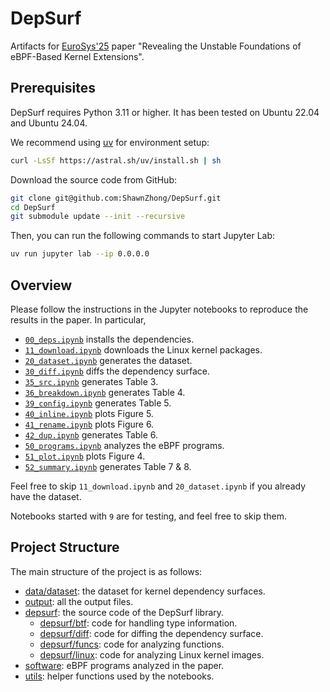 DepSurf
===


Artifacts for [EuroSys'25](https://2025.eurosys.org/) paper "Revealing the Unstable Foundations of eBPF-Based Kernel Extensions".

## Prerequisites

DepSurf requires Python 3.11 or higher. It has been tested on Ubuntu 22.04 and Ubuntu 24.04.

We recommend using [uv](https://astral.sh/uv/) for environment setup: 

```sh
curl -LsSf https://astral.sh/uv/install.sh | sh
```

Download the source code from GitHub:

```sh
git clone git@github.com:ShawnZhong/DepSurf.git
cd DepSurf
git submodule update --init --recursive
```

Then, you can run the following commands to start Jupyter Lab:

```sh
uv run jupyter lab --ip 0.0.0.0
```

## Overview

Please follow the instructions in the Jupyter notebooks to reproduce the results in the paper. In particular,

- [`00_deps.ipynb`](./00_deps.ipynb) installs the dependencies.
- [`11_download.ipynb`](./11_download.ipynb) downloads the Linux kernel packages. 
- [`20_dataset.ipynb`](./20_dataset.ipynb) generates the dataset. 
- [`30_diff.ipynb`](./30_diff.ipynb) diffs the dependency surface.
- [`35_src.ipynb`](./35_src.ipynb) generates Table 3. 
- [`36_breakdown.ipynb`](./36_breakdown.ipynb) generates Table 4.
- [`39_config.ipynb`](./39_config.ipynb) generates Table 5.
- [`40_inline.ipynb`](./40_inline.ipynb) plots Figure 5.
- [`41_rename.ipynb`](./41_rename.ipynb) plots Figure 6.
- [`42_dup.ipynb`](./42_dup.ipynb) generates Table 6.
- [`50_programs.ipynb`](./50_programs.ipynb) analyzes the eBPF programs.
- [`51_plot.ipynb`](./51_plot.ipynb) plots Figure 4.
- [`52_summary.ipynb`](./52_summary.ipynb) generates Table 7 & 8.

Feel free to skip `11_download.ipynb` and `20_dataset.ipynb` if you already have the dataset.

Notebooks started with `9` are for testing, and feel free to skip them.

## Project Structure

The main structure of the project is as follows:

- [data/dataset](https://github.com/ShawnZhong/DepSurf-dataset/tree/main): the dataset for kernel dependency surfaces.
- [output](./output): all the output files.
- [depsurf](./depsurf): the source code of the DepSurf library.
    - [depsurf/btf](./depsurf/btf): code for handling type information.
    - [depsurf/diff](./depsurf/diff): code for diffing the dependency surface.
    - [depsurf/funcs](./depsurf/funcs): code for analyzing functions.
    - [depsurf/linux](./depsurf/linux): code for analyzing Linux kernel images.
- [software](./software): eBPF programs analyzed in the paper.
- [utils](./utils): helper functions used by the notebooks.
